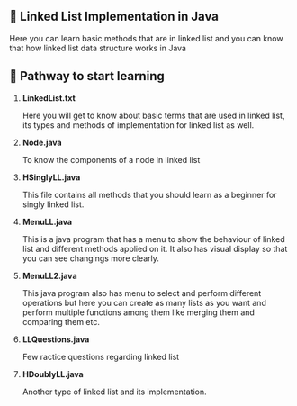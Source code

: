 ## 🔗 Linked List Implementation in Java

Here you can learn basic methods that are in linked list and you can know that how linked list data structure works in Java

## 🚀 Pathway to start learning

1. **LinkedList.txt**

    Here you will get to know about basic terms that are used in linked list, its types and methods of implementation for linked list as well.

2. **Node.java**

    To know the components of a node in linked list

3. **HSinglyLL.java**

    This file contains all methods that you should learn as a beginner for singly linked list.

4. **MenuLL.java**
    
    This is a java program that has a menu to show the behaviour of linked list and different methods applied on it. It also has visual display so that you can see changings more clearly.

5. **MenuLL2.java**

    This java program also has menu to select and perform different operations but here you can create as many lists as you want and perform multiple functions among them like merging them and comparing them etc.

6. **LLQuestions.java**

    Few ractice questions regarding linked list

7. **HDoublyLL.java**

    Another type of linked list and its implementation.